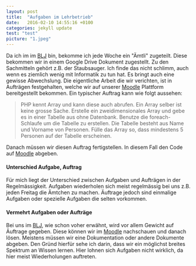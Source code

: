 ```yaml
---
layout: post
title:  "Aufgaben im Lehrbetrieb"
date:   2016-02-10 14:55:16 +0100
categories: jekyll update
test: "test"
picture: "1.jpeg"
---
```

Da ich im im [BLJ] bin, bekomme ich jede Woche ein "Ämtli" zugeteilt. Diese bekommen wir in einem Google Drive Dokument zugestellt. Zu den Sachmitteln gehört z.B. der Staubsauger. Ich finde das nicht schlimm, auch wenn es ziemlich wenig mit Informatik zu tun hat. Es bringt auch eine gewisse Abwechslung. Die eigentliche Arbeit die wir verichten, ist in Aufträgen festgehalten, welche wir auf unserer [Moodle] Plattform bereitgestellt bekommen. Ein typischer Auftrag kann wie folgt aussehen:
>PHP kennt Array und kann diese auch abrufen. Ein Array selber ist keine grosse Sache. Erstelle ein zweidimensionales Array und gebe es in einer Tabelle aus ohne Datenbank. Benutze die foreach-Schlaufe um die Tabelle zu erstellen. Die Tabelle besteht aus Name und Vorname von Personen. Fülle das Array so, dass mindestens 5 Personen auf der Tabelle erscheinen.

Danach müssen wir diesen Auftrag fertigstellen. In diesem Fall den Code auf [Moodle] abgeben.

#### Unterschied Aufgabe, Auftrag
Für mich liegt der Unterschied zwischen Aufgaben und Aufträgen in der Regelmässigkeit. Aufgaben wiederholen sich meist regelmässig bei uns z.B. jeden Freitag die Ämtchen zu machen. Äuftrage jedoch sind einmalige Aufgaben oder spezielle Aufgaben die selten vorkommen.

#### Vermehrt Aufgaben oder Aufträge 
Bei uns im [BLJ], wie schon voher erwähnt, wird vor allem Gewicht auf Äuftrage gegeben. Diese können wir im [Moodle] nachschauen und danach lösen. Meistens müssen wir eine Dokumentation oder andere Dokumente abgeben.
Den Gründ hierfür sehe ich darin, dass wir ein möglichst breites Spektrum an Wissen lernen. Hier lohnen sich Aufgaben nicht wirklich, da hier meist Wiederholungen auftreten.

[BLJ]: <http://blj.zbw.ch>
[Moodle]: <https://lernen.zbw.ch>


